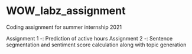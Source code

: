 # WOW_labz_assignment
Coding assignment for summer internship 2021

Assignment 1 -: Prediction of active hours
Assignment 2 -: Sentence segmentation and sentiment score calculation along with topic generation
